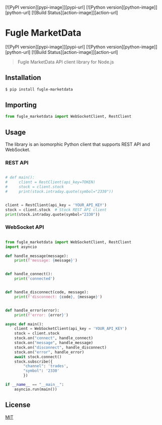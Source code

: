 [![PyPI version][pypi-image]][pypi-url]
[![Python version][python-image]][python-url]
[![Build Status][action-image]][action-url]
# Fugle MarketData

[![PyPI version][pypi-image]][pypi-url]
[![Python version][python-image]][python-url]
[![Build Status][action-image]][action-url]

> Fugle MarketData API client library for Node.js

## Installation

```sh
$ pip install fugle-marketdata
```

## Importing

```py
from fugle_marketdata import WebSocketClient, RestClient

```

## Usage

The library is an isomorphic Python client that supports REST API and WebSocket.

### REST API

```py

# def main():
#     client = RestClient(api_key=TOKEN)
#     stock = client.stock
#     print(stock.intraday.quote(symbol="2330"))


client = RestClient(api_key = 'YOUR_API_KEY')
stock = client.stock  # Stock REST API client
print(stock.intraday.quote(symbol="2330"))
```

### WebSocket API

```py

from fugle_marketdata import WebSocketClient, RestClient
import asyncio

def handle_message(message):
    print(f'message: {message}')


def handle_connect():
    print('connected')


def handle_disconnect(code, message):
    print(f'disconnect: {code}, {message}')


def handle_error(error):
    print(f'error: {error}')

async def main():
    client = WebSocketClient(api_key = 'YOUR_API_KEY')
    stock = client.stock
    stock.on("connect", handle_connect)
    stock.on("message", handle_message)
    stock.on("disconnect", handle_disconnect)
    stock.on("error", handle_error)
    await stock.connect()
    stock.subscribe({ 
        "channel": 'trades', 
        "symbol": '2330' 
        })

if __name__ == "__main__":
    asyncio.run(main())

```

## License

[MIT](LICENSE)

